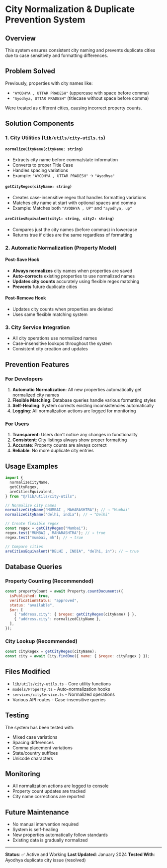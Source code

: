 # City Normalization & Duplicate Prevention System

## Overview

This system ensures consistent city naming and prevents duplicate cities due to case sensitivity and formatting differences.

## Problem Solved

Previously, properties with city names like:

- `"AYODHYA , UTTAR PRADESH"` (uppercase with space before comma)
- `"Ayodhya, UTTAR PRADESH"` (titlecase without space before comma)

Were treated as different cities, causing incorrect property counts.

## Solution Components

### 1. City Utilities (`lib/utils/city-utils.ts`)

#### `normalizeCityName(cityName: string)`

- Extracts city name before comma/state information
- Converts to proper Title Case
- Handles spacing variations
- Example: `"AYODHYA , UTTAR PRADESH"` → `"Ayodhya"`

#### `getCityRegex(cityName: string)`

- Creates case-insensitive regex that handles formatting variations
- Matches city name at start with optional spaces and comma
- Example: Matches both `"AYODHYA , UP"` and `"ayodhya, up"`

#### `areCitiesEquivalent(city1: string, city2: string)`

- Compares just the city names (before commas) in lowercase
- Returns true if cities are the same regardless of formatting

### 2. Automatic Normalization (Property Model)

#### Post-Save Hook

- **Always normalizes** city names when properties are saved
- **Auto-corrects** existing properties to use normalized names
- **Updates city counts** accurately using flexible regex matching
- **Prevents** future duplicate cities

#### Post-Remove Hook

- Updates city counts when properties are deleted
- Uses same flexible matching system

### 3. City Service Integration

- All city operations use normalized names
- Case-insensitive lookups throughout the system
- Consistent city creation and updates

## Prevention Features

### For Developers

1. **Automatic Normalization**: All new properties automatically get normalized city names
2. **Flexible Matching**: Database queries handle various formatting styles
3. **Self-Healing**: System corrects existing inconsistencies automatically
4. **Logging**: All normalization actions are logged for monitoring

### For Users

1. **Transparent**: Users don't notice any changes in functionality
2. **Consistent**: City listings always show proper formatting
3. **Accurate**: Property counts are always correct
4. **Reliable**: No more duplicate city entries

## Usage Examples

```typescript
import {
  normalizeCityName,
  getCityRegex,
  areCitiesEquivalent,
} from "@/lib/utils/city-utils";

// Normalize city names
normalizeCityName("MUMBAI , MAHARASHTRA"); // → "Mumbai"
normalizeCityName("delhi, india"); // → "Delhi"

// Create flexible regex
const regex = getCityRegex("Mumbai");
regex.test("MUMBAI , MAHARASHTRA"); // → true
regex.test("mumbai, mh"); // → true

// Compare cities
areCitiesEquivalent("DELHI , INDIA", "delhi, in"); // → true
```

## Database Queries

### Property Counting (Recommended)

```javascript
const propertyCount = await Property.countDocuments({
  isPublished: true,
  verificationStatus: "approved",
  status: "available",
  $or: [
    { "address.city": { $regex: getCityRegex(cityName) } },
    { "address.city": normalizedCityName },
  ],
});
```

### City Lookup (Recommended)

```javascript
const cityRegex = getCityRegex(cityName);
const city = await City.findOne({ name: { $regex: cityRegex } });
```

## Files Modified

- `lib/utils/city-utils.ts` - Core utility functions
- `models/Property.ts` - Auto-normalization hooks
- `services/cityService.ts` - Normalized operations
- Various API routes - Case-insensitive queries

## Testing

The system has been tested with:

- Mixed case variations
- Spacing differences
- Comma placement variations
- State/country suffixes
- Unicode characters

## Monitoring

- All normalization actions are logged to console
- Property count updates are tracked
- City name corrections are reported

## Future Maintenance

- No manual intervention required
- System is self-healing
- New properties automatically follow standards
- Existing data is gradually normalized

---

**Status**: ✅ Active and Working
**Last Updated**: January 2024
**Tested With**: Ayodhya duplicate city issue (resolved)
